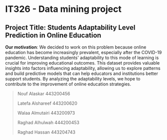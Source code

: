 # IT326 - Data mining project 

## **Project Title**: Students Adaptability Level Prediction in Online Education

**Our motivation**: We decided to work on this problem because online education has become increasingly prevalent, especially after the COVID-19 pandemic. Understanding students' adaptability to this mode of learning is crucial for improving educational outcomes. This dataset provides valuable insights into factors influencing adaptability, allowing us to explore patterns and build predictive models that can help educators and institutions better support students. By analyzing the adaptability levels, we hope to contribute to the improvement of online education strategies.

> Nouf Alaskar 443200456
> 
> Latefa Alshareef 443200620
> 
> Walaa Almutairi 443200973
> 
> Raghad Alhulwah 444200453
> 
> Raghad Hassan 443204743
